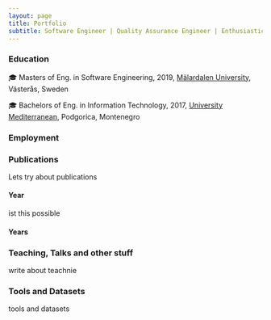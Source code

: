 ```yaml
---
layout: page
title: Portfolio
subtitle: Software Engineer | Quality Assurance Engineer | Enthusiastic Researcher
---
```


### Education

:mortar_board: Masters of Eng. in Software Engineering, 2019, [Mälardalen University](https://www.mdu.se/en/malardalen-university), Västerås, Sweden

:mortar_board: Bachelors of Eng. in Information Technology, 2017, [University Mediterranean](https://unimediteran.net/), Podgorica, Montenegro

### Employment 



### Publications

Lets try about publications

#### Year

ist this possible

#### Years

### Teaching, Talks and other stuff

write about teachnie

### Tools and Datasets

tools and datasets
